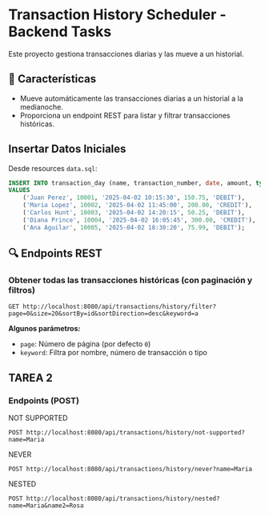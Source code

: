 # Transaction History Scheduler - Backend Tasks

Este proyecto gestiona transacciones diarias y las mueve a un historial.

## 📌 Características
- Mueve automáticamente las transacciones diarias a un historial a la medianoche.
- Proporciona un endpoint REST para listar y filtrar transacciones históricas.

## Insertar Datos Iniciales
Desde resources `data.sql`:
```sql
INSERT INTO transaction_day (name, transaction_number, date, amount, type)
VALUES
    ('Juan Perez', 10001, '2025-04-02 10:15:30', 150.75, 'DEBIT'),
    ('Maria Lopez', 10002, '2025-04-02 11:45:00', 200.00, 'CREDIT'),
    ('Carlos Hunt', 10003, '2025-04-02 14:20:15', 50.25, 'DEBIT'),
    ('Diana Prince', 10004, '2025-04-02 16:05:45', 300.00, 'CREDIT'),
    ('Ana Aguilar', 10005, '2025-04-02 18:30:20', 75.99, 'DEBIT');
```
## 🔍 Endpoints REST
### Obtener todas las transacciones históricas (con paginación y filtros)
```http
GET http://localhost:8080/api/transactions/history/filter?page=0&size=20&sortBy=id&sortDirection=desc&keyword=a
```
**Algunos parámetros:**
- `page`: Número de página (por defecto `0`)
- `keyword`: Filtra por nombre, número de transacción o tipo

## TAREA 2

### Endpoints (POST)
NOT SUPPORTED
```http
POST http://localhost:8080/api/transactions/history/not-supported?name=Maria
```
NEVER
```http
POST http://localhost:8080/api/transactions/history/never?name=Maria
```
NESTED
```http
POST http://localhost:8080/api/transactions/history/nested?name=Maria&name2=Rosa
```
